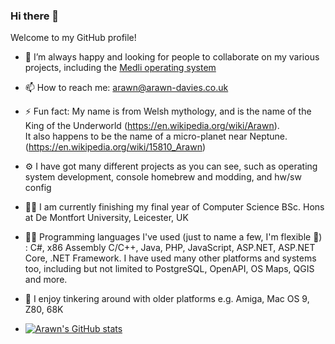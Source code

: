 ### Hi there 👋
Welcome to my GitHub profile!

- 🤝 I’m always happy and looking for people to collaborate on my various projects, including the [Medli operating system](https://github.com/Siaranite-Solutions/Medli)

- 📫 How to reach me: arawn@arawn-davies.co.uk

- ⚡ Fun fact: My name is from Welsh mythology, and is the name of the King of the Underworld (https://en.wikipedia.org/wiki/Arawn).  
              It also happens to be the name of a micro-planet near Neptune. (https://en.wikipedia.org/wiki/15810_Arawn)
- ⚙️ I have got many different projects as you can see, such as operating system development, console homebrew and modding, and hw/sw config
  
- 🧑‍🎓 I am currently finishing my final year of Computer Science BSc. Hons at De Montfort University, Leicester, UK

- 🧑‍💻 Programming languages I've used (just to name a few, I'm flexible 🧘) : C#, x86 Assembly C/C++, Java, PHP, JavaScript, ASP.NET, ASP.NET Core, .NET Framework.
              I have used many other platforms and systems too, including but not limited to PostgreSQL, OpenAPI, OS Maps, QGIS and more.
- 🔭 I enjoy tinkering around with older platforms e.g. Amiga, Mac OS 9, Z80, 68K

- [![Arawn's GitHub stats](https://github-readme-stats.vercel.app/api?username=arawn-davies)](https://github.com/anuraghazra/github-readme-stats)
